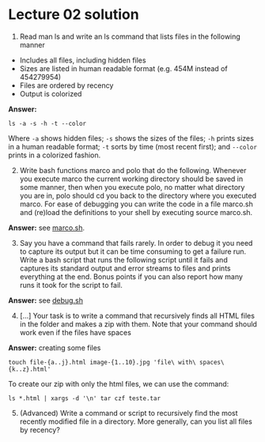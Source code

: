 # Lecture 02 solution

1. Read man ls and write an ls command that lists files in the following manner

* Includes all files, including hidden files
* Sizes are listed in human readable format (e.g. 454M instead of 454279954)
* Files are ordered by recency
* Output is colorized

**Answer:**

```ls -a -s -h -t --color```

Where ```-a``` shows hidden files; ```-s``` shows the sizes of the files; ```-h``` prints sizes in a human readable format; ```-t``` sorts by time (most recent first); and ```--color``` prints in a colorized fashion.

2. Write bash functions marco and polo that do the following. Whenever you execute marco the current working directory should be saved in some manner, then when you execute polo, no matter what directory you are in, polo should cd you back to the directory where you executed marco. For ease of debugging you can write the code in a file marco.sh and (re)load the definitions to your shell by executing source marco.sh.

**Answer:** see [marco.sh](marco-polo.sh).

3. Say you have a command that fails rarely. In order to debug it you need to capture its output but it can be time consuming to get a failure run. Write a bash script that runs the following script until it fails and captures its standard output and error streams to files and prints everything at the end. Bonus points if you can also report how many runs it took for the script to fail.

**Answer:** see [debug.sh](debug.sh)    

4. [...] Your task is to write a command that recursively finds all HTML files in the folder and makes a zip with them. Note that your command should work even if the files have spaces

**Answer:** creating some files

```touch file-{a..j}.html image-{1..10}.jpg 'file\ with\ spaces\ {k..z}.html'```

To create our zip with only the html files, we can use the command:

```ls *.html | xargs -d '\n' tar czf teste.tar```

5. (Advanced) Write a command or script to recursively find the most recently modified file in a directory. More generally, can you list all files by recency?


